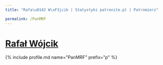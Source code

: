 ```yaml
---
title: "Rafa\u0142 W\xF3jcik | Statystyki patronite.pl | Patromierz"

permalink: /PanMRF
---
```


# [Rafał Wójcik](https://patronite.pl/PanMRF)

{% include profile.md name="PanMRF" prefix="p" %}
